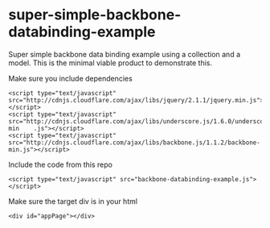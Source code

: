 # super-simple-backbone-databinding-example

Super simple backbone data binding example using a collection and a model.  This is the minimal viable product to demonstrate this.


Make sure you include dependencies
```
<script type="text/javascript" src="http://cdnjs.cloudflare.com/ajax/libs/jquery/2.1.1/jquery.min.js"></script>
<script type="text/javascript" src="http://cdnjs.cloudflare.com/ajax/libs/underscore.js/1.6.0/underscore-min	.js"></script>
<script type="text/javascript" src="http://cdnjs.cloudflare.com/ajax/libs/backbone.js/1.1.2/backbone-min.js"></script>
```

Include the code from this repo
```
<script type="text/javascript" src="backbone-databinding-example.js"></script>
```

Make sure the target div is in your html
```
<div id="appPage"></div>
```
